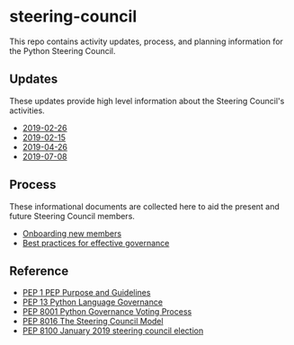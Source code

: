 # steering-council

This repo contains activity updates, process, and planning information for the Python Steering Council.

## Updates

These updates provide high level information about the Steering Council's
activities.

- [2019-02-26](updates/2019-02-26_steering-council-update.md)
- [2019-02-15](updates/2019-02-15_steering-council-update.md)
- [2019-04-26](updates/2019-04-26_steering-council-update.md)
- [2019-07-08](updates/2019-07-08_steering-council-update.md)

## Process

These informational documents are collected here to aid the present and
future Steering Council members.

- [Onboarding new members](process/onboarding.md)
- [Best practices for effective governance](process/best-practices.md)

## Reference

- [PEP 1 PEP Purpose and Guidelines](https://github.com/python/peps/blob/master/pep-0001.txt)
- [PEP 13 Python Language Governance](https://github.com/python/peps/blob/master/pep-0013.rst)
- [PEP 8001 Python Governance Voting Process](https://github.com/python/peps/blob/master/pep-8001.rst)
- [PEP 8016 The Steering Council Model](https://github.com/python/peps/blob/master/pep-8016.rst)
- [PEP 8100 January 2019 steering council election](https://github.com/python/peps/blob/master/pep-8100.rst)
